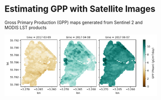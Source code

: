 # Estimating GPP with Satellite Images
Gross Primary Production (GPP) maps generated from Sentinel 2 and MODIS LST products 

<img src='https://github.com/edd3x/peatland_monitoring/blob/main/maps/gpp_predicts1.png' style="background-color:white;">
